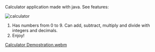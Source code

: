 Calculator application made with java. See features:

![calculator](https://github.com/user-attachments/assets/4945a08a-f9d8-40ab-880d-dbaa39682477)

1. Has numbers from 0 to 9. Can add, subtract, multiply and divide with integers and decimals.
2. Enjoy!


[Calculator Demostration.webm](https://github.com/user-attachments/assets/30d1c07a-1b5f-4f77-9990-58d20654a99b)
